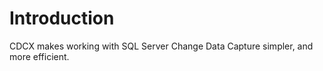# Introduction

CDCX makes working with SQL Server Change Data Capture simpler, and more efficient.
